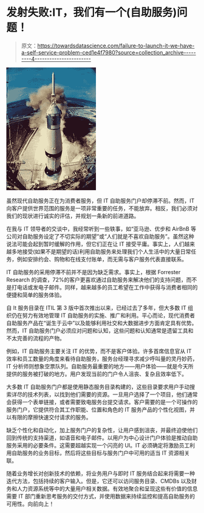 # 发射失败:IT，我们有一个(自助服务)问题！

> 原文：<https://towardsdatascience.com/failure-to-launch-it-we-have-a-self-service-problem-ced1e4f7980?source=collection_archive---------4----------------------->

![](img/8a3267b57dd09b1435fe2087cf7ea007.png)

虽然现代自助服务正在为消费者服务，但 IT 自助服务门户却停滞不前。然而，IT 向客户提供世界范围的服务是一项非常重要的任务，不能放弃。相反，我们必须对我们的现状进行诚实的评估，并规划一条新的前进道路。

在我与 IT 领导者的交谈中，我经常听到一些轶事，如“亚马逊、优步和 AirBnB 等公司对自助服务设定了不切实际的期望”或“人们就是不喜欢自助服务”。虽然这种说法可能会起到暂时缓解的作用，但它们正在让 IT 接受平庸。事实上，人们越来越多地接受(如果不是期望的话)利用自助服务来处理我们个人生活中的大量日常任务，例如安排约会、购物和在线支付账单，而无需与客户服务代表直接联系。

IT 自助服务的采用停滞不前并不是因为缺乏需求。事实上，根据 Forrester Research 的调查，72%的客户更喜欢通过自助服务来解决他们的支持问题，而不是打电话或发电子邮件。同样，越来越多的员工希望在工作中获得与消费者相同的便捷和简单的服务体验。

自 It 服务目录在 ITIL 第 3 版中首次推出以来，已经过去了多年，但大多数 IT 组织仍在努力有效地管理 IT 自助服务的实施、推广和利用。平心而论，现代消费者自助服务产品在“诞生于云中”以及能够利用社交和大数据进步方面肯定具有优势。然而，IT 自助服务门户必须应对问题和认知，这些问题和认知通常是遗留工具和不太完善的流程的产物。

例如，IT 自助服务主要关注 IT 的优势，而不是客户体验。许多首席信息官从 IT 效率和员工数量的角度来看待自助服务，服务台经理寻求减少呼叫量的灵丹妙药，IT 分析师则想象空票队列。自助服务最重要的地方——用户体验——就是今天所提供的服务被打破的地方。用户发现当前的门户令人沮丧、复杂且效率低下。

大多数 IT 自助服务门户都是使用静态服务目录构建的，这些目录要求用户手动搜索详尽的技术列表，以找到他们需要的资源。一旦用户选择了一个项目，他们通常会获得一个表单链接，或者需要致电服务台提交请求。客户需要的是一个可操作的服务门户，它提供符合其工作职能、位置和角色的 IT 服务产品的个性化视图，并以有限的摩擦快速交付请求的服务。

缺乏个性化和自动化，加上服务门户的复杂性，让用户感到沮丧，并最终迫使他们回到传统的支持渠道，如语音和电子邮件。以用户为中心设计门户体验是推动自助服务采用的必要条件。这需要超越实现一个闪亮的 UI。IT 必须确定将激励员工利用自助服务的业务目标，然后将这些目标与服务门户中可用的适当 IT 资源相关联。

随着业务增长对创新技术的依赖，将业务用户与即时 IT 服务结合起来将需要一种迭代方法，包括持续的客户输入。但是，它还可以访问服务目录、CMDBs 以及财务和人力资源系统等中的大量用户相关数据。有效地聚合和呈现这些有价值的信息需要 IT 部门重新思考服务的交付方式，并使用数据来持续监控和提高自助服务的可用性。向前向上！